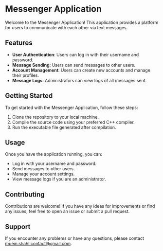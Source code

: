 # Messenger Application

Welcome to the Messenger Application! This application provides a platform for users to communicate with each other via text messages.

## Features

- **User Authentication**: Users can log in with their username and password.
- **Message Sending**: Users can send messages to other users.
- **Account Management**: Users can create new accounts and manage their profiles.
- **Message Logs**: Administrators can view logs of all messages sent.

## Getting Started

To get started with the Messenger Application, follow these steps:

1. Clone the repository to your local machine.
2. Compile the source code using your preferred C++ compiler.
3. Run the executable file generated after compilation.

## Usage

Once you have the application running, you can:

- Log in with your username and password.
- Send messages to other users.
- Manage your account settings.
- View message logs if you are an administrator.

## Contributing

Contributions are welcome! If you have any ideas for improvements or find any issues, feel free to open an issue or submit a pull request.

## Support

If you encounter any problems or have any questions, please contact moein.shahi.contact@gmail.com.

